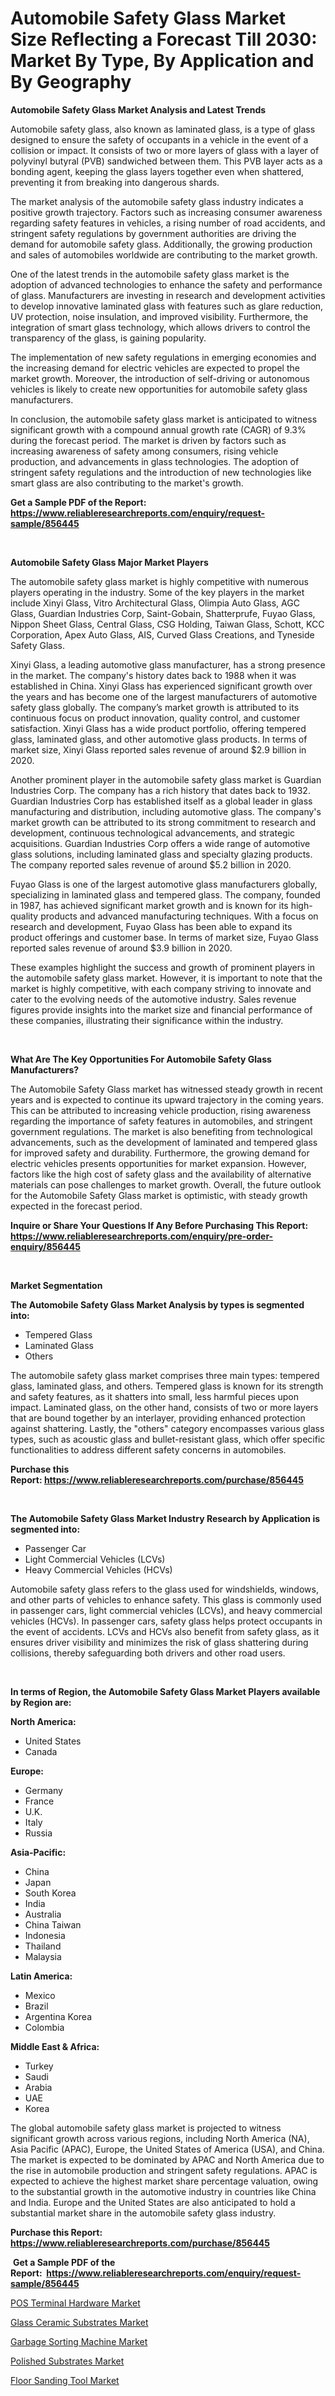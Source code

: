 <p><h1>Automobile Safety Glass Market Size Reflecting a Forecast Till 2030: Market By Type, By Application and By Geography</h1></p><p><strong>Automobile Safety Glass Market Analysis and Latest Trends</strong></p>
<p><p>Automobile safety glass, also known as laminated glass, is a type of glass designed to ensure the safety of occupants in a vehicle in the event of a collision or impact. It consists of two or more layers of glass with a layer of polyvinyl butyral (PVB) sandwiched between them. This PVB layer acts as a bonding agent, keeping the glass layers together even when shattered, preventing it from breaking into dangerous shards.</p><p>The market analysis of the automobile safety glass industry indicates a positive growth trajectory. Factors such as increasing consumer awareness regarding safety features in vehicles, a rising number of road accidents, and stringent safety regulations by government authorities are driving the demand for automobile safety glass. Additionally, the growing production and sales of automobiles worldwide are contributing to the market growth.</p><p>One of the latest trends in the automobile safety glass market is the adoption of advanced technologies to enhance the safety and performance of glass. Manufacturers are investing in research and development activities to develop innovative laminated glass with features such as glare reduction, UV protection, noise insulation, and improved visibility. Furthermore, the integration of smart glass technology, which allows drivers to control the transparency of the glass, is gaining popularity.</p><p>The implementation of new safety regulations in emerging economies and the increasing demand for electric vehicles are expected to propel the market growth. Moreover, the introduction of self-driving or autonomous vehicles is likely to create new opportunities for automobile safety glass manufacturers.</p><p>In conclusion, the automobile safety glass market is anticipated to witness significant growth with a compound annual growth rate (CAGR) of 9.3% during the forecast period. The market is driven by factors such as increasing awareness of safety among consumers, rising vehicle production, and advancements in glass technologies. The adoption of stringent safety regulations and the introduction of new technologies like smart glass are also contributing to the market's growth.</p></p>
<p><strong>Get a Sample PDF of the Report:&nbsp; <a href="https://www.reliableresearchreports.com/enquiry/request-sample/856445">https://www.reliableresearchreports.com/enquiry/request-sample/856445</a></strong></p>
<p>&nbsp;</p>
<p><strong>Automobile Safety Glass Major Market Players</strong></p>
<p><p>The automobile safety glass market is highly competitive with numerous players operating in the industry. Some of the key players in the market include Xinyi Glass, Vitro Architectural Glass, Olimpia Auto Glass, AGC Glass, Guardian Industries Corp, Saint-Gobain, Shatterprufe, Fuyao Glass, Nippon Sheet Glass, Central Glass, CSG Holding, Taiwan Glass, Schott, KCC Corporation, Apex Auto Glass, AIS, Curved Glass Creations, and Tyneside Safety Glass.</p><p>Xinyi Glass, a leading automotive glass manufacturer, has a strong presence in the market. The company's history dates back to 1988 when it was established in China. Xinyi Glass has experienced significant growth over the years and has become one of the largest manufacturers of automotive safety glass globally. The company’s market growth is attributed to its continuous focus on product innovation, quality control, and customer satisfaction. Xinyi Glass has a wide product portfolio, offering tempered glass, laminated glass, and other automotive glass products. In terms of market size, Xinyi Glass reported sales revenue of around $2.9 billion in 2020.</p><p>Another prominent player in the automobile safety glass market is Guardian Industries Corp. The company has a rich history that dates back to 1932. Guardian Industries Corp has established itself as a global leader in glass manufacturing and distribution, including automotive glass. The company's market growth can be attributed to its strong commitment to research and development, continuous technological advancements, and strategic acquisitions. Guardian Industries Corp offers a wide range of automotive glass solutions, including laminated glass and specialty glazing products. The company reported sales revenue of around $5.2 billion in 2020.</p><p>Fuyao Glass is one of the largest automotive glass manufacturers globally, specializing in laminated glass and tempered glass. The company, founded in 1987, has achieved significant market growth and is known for its high-quality products and advanced manufacturing techniques. With a focus on research and development, Fuyao Glass has been able to expand its product offerings and customer base. In terms of market size, Fuyao Glass reported sales revenue of around $3.9 billion in 2020.</p><p>These examples highlight the success and growth of prominent players in the automobile safety glass market. However, it is important to note that the market is highly competitive, with each company striving to innovate and cater to the evolving needs of the automotive industry. Sales revenue figures provide insights into the market size and financial performance of these companies, illustrating their significance within the industry.</p></p>
<p>&nbsp;</p>
<p><strong>What Are The Key Opportunities For Automobile Safety Glass Manufacturers?</strong></p>
<p><p>The Automobile Safety Glass market has witnessed steady growth in recent years and is expected to continue its upward trajectory in the coming years. This can be attributed to increasing vehicle production, rising awareness regarding the importance of safety features in automobiles, and stringent government regulations. The market is also benefiting from technological advancements, such as the development of laminated and tempered glass for improved safety and durability. Furthermore, the growing demand for electric vehicles presents opportunities for market expansion. However, factors like the high cost of safety glass and the availability of alternative materials can pose challenges to market growth. Overall, the future outlook for the Automobile Safety Glass market is optimistic, with steady growth expected in the forecast period.</p></p>
<p><strong>Inquire or Share Your Questions If Any Before Purchasing This Report: <a href="https://www.reliableresearchreports.com/enquiry/pre-order-enquiry/856445">https://www.reliableresearchreports.com/enquiry/pre-order-enquiry/856445</a></strong></p>
<p>&nbsp;</p>
<p><strong>Market Segmentation</strong></p>
<p><strong>The Automobile Safety Glass Market Analysis by types is segmented into:</strong></p>
<p><ul><li>Tempered Glass</li><li>Laminated Glass</li><li>Others</li></ul></p>
<p><p>The automobile safety glass market comprises three main types: tempered glass, laminated glass, and others. Tempered glass is known for its strength and safety features, as it shatters into small, less harmful pieces upon impact. Laminated glass, on the other hand, consists of two or more layers that are bound together by an interlayer, providing enhanced protection against shattering. Lastly, the "others" category encompasses various glass types, such as acoustic glass and bullet-resistant glass, which offer specific functionalities to address different safety concerns in automobiles.</p></p>
<p><strong>Purchase this Report:&nbsp;<a href="https://www.reliableresearchreports.com/purchase/856445">https://www.reliableresearchreports.com/purchase/856445</a></strong></p>
<p>&nbsp;</p>
<p><strong>The Automobile Safety Glass Market Industry Research by Application is segmented into:</strong></p>
<p><ul><li>Passenger Car</li><li>Light Commercial Vehicles (LCVs)</li><li>Heavy Commercial Vehicles (HCVs)</li></ul></p>
<p><p>Automobile safety glass refers to the glass used for windshields, windows, and other parts of vehicles to enhance safety. This glass is commonly used in passenger cars, light commercial vehicles (LCVs), and heavy commercial vehicles (HCVs). In passenger cars, safety glass helps protect occupants in the event of accidents. LCVs and HCVs also benefit from safety glass, as it ensures driver visibility and minimizes the risk of glass shattering during collisions, thereby safeguarding both drivers and other road users.</p></p>
<p>&nbsp;</p>
<p><strong>In terms of Region, the Automobile Safety Glass Market Players available by Region are:</strong></p>
<p>
    <p> <strong> North America: </strong>
        <ul>
            <li>United States</li>
            <li>Canada</li>
        </ul>
        </p> 
    <p> <strong> Europe: </strong>
        <ul>
            <li>Germany</li>
            <li>France</li>
            <li>U.K.</li>
            <li>Italy</li>
            <li>Russia</li>
        </ul>
        </p> 
    <p> <strong> Asia-Pacific: </strong>
        <ul>
            <li>China</li>
            <li>Japan</li>
            <li>South Korea</li>
            <li>India</li>
            <li>Australia</li>
            <li>China Taiwan</li>
            <li>Indonesia</li>
            <li>Thailand</li>
            <li>Malaysia</li>
        </ul>
        </p> 
    <p> <strong> Latin America: </strong>
        <ul>
            <li>Mexico</li>
            <li>Brazil</li>
            <li>Argentina Korea</li>
            <li>Colombia</li>
        </ul>
        </p> 
    <p> <strong> Middle East & Africa: </strong>
        <ul>
            <li>Turkey</li>
            <li>Saudi</li>
            <li>Arabia</li>
            <li>UAE</li>
            <li>Korea</li>
        </ul>
    </p>
    </p>
<p><p>The global automobile safety glass market is projected to witness significant growth across various regions, including North America (NA), Asia Pacific (APAC), Europe, the United States of America (USA), and China. The market is expected to be dominated by APAC and North America due to the rise in automobile production and stringent safety regulations. APAC is expected to achieve the highest market share percentage valuation, owing to the substantial growth in the automotive industry in countries like China and India. Europe and the United States are also anticipated to hold a substantial market share in the automobile safety glass industry.</p></p>
<p><strong>Purchase this Report: <a href="https://www.reliableresearchreports.com/purchase/856445">https://www.reliableresearchreports.com/purchase/856445</a></strong></p>
<p>&nbsp;<strong>Get a Sample PDF of the Report:&nbsp;&nbsp;<a href="https://www.reliableresearchreports.com/enquiry/request-sample/856445">https://www.reliableresearchreports.com/enquiry/request-sample/856445</a></strong></p>
<p><strong></strong></p>
<p><p><a href="https://medium.com/@mayrussel1912/decoding-pos-terminal-hardware-market-metrics-market-share-trends-and-growth-patterns-3fc0ecfe9d16">POS Terminal Hardware Market</a></p><p><a href="https://medium.com/@isomjohnson/decoding-glass-ceramic-substrates-market-metrics-market-share-trends-and-growth-patterns-8139db958ed6">Glass Ceramic Substrates Market</a></p><p><a href="https://medium.com/@amyjacobi1918/garbage-sorting-machine-market-research-report-its-history-and-forecast-2023-to-2030-20628114d115">Garbage Sorting Machine Market</a></p><p><a href="https://medium.com/@skylargrant2023/polished-substrates-market-furnishes-information-on-market-share-market-trends-and-market-growth-193f39f16981">Polished Substrates Market</a></p><p><a href="https://medium.com/@fredyconn/floor-sanding-tool-market-outlook-industry-overview-and-forecast-2023-to-2030-fbf322f08f5c">Floor Sanding Tool Market</a></p></p>